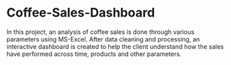 # Coffee-Sales-Dashboard
In this project, an analysis of coffee sales is done through various parameters using MS-Excel. After data cleaning and processing, an interactive dashboard is created to help the client understand how the sales have performed across time, products and other parameters.

